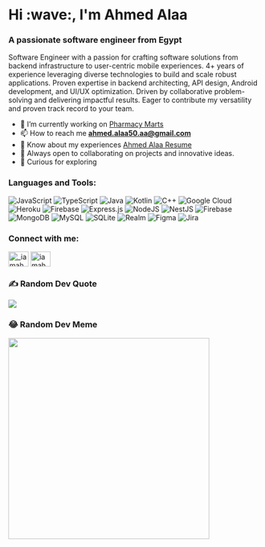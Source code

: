 <h1 align="left">Hi :wave:, I'm Ahmed Alaa</h1>
<h3 align="left">A passionate software engineer from Egypt</h3>
<p dir="auto">Software Engineer with a passion for crafting software solutions from backend infrastructure to user-centric mobile experiences. 4+ years of experience leveraging diverse technologies to build and scale robust applications. Proven expertise in backend architecting, API design, Android development, and UI/UX optimization. Driven by collaborative problem-solving and delivering impactful results. Eager to contribute my versatility and proven track record to your team.</p>

- :telescope: I’m currently working on [Pharmacy Marts](https://www.pharmacymarts.com/)
- :mailbox: How to reach me **ahmed.alaa50.aa@gmail.com**
- :page_facing_up: Know about my experiences [Ahmed Alaa Resume](https://drive.google.com/file/d/1wXGISBPUCQkrdoohzk4_agY4w8aUOZVV/view?usp=sharing)
- :handshake: Always open to collaborating on projects and innovative ideas.
- :seedling: Curious for exploring

<h3 align="left">Languages and Tools:</h3>

![JavaScript](https://img.shields.io/badge/javascript-%23323330.svg?style=for-the-badge&logo=javascript&logoColor=%23F7DF1E) ![TypeScript](https://img.shields.io/badge/typescript-%23007ACC.svg?style=for-the-badge&logo=typescript&logoColor=white) ![Java](https://img.shields.io/badge/java-%23ED8B00.svg?style=for-the-badge&logo=openjdk&logoColor=white) ![Kotlin](https://img.shields.io/badge/kotlin-%237F52FF.svg?style=for-the-badge&logo=kotlin&logoColor=white) ![C++](https://img.shields.io/badge/c++-%2300599C.svg?style=for-the-badge&logo=c%2B%2B&logoColor=white) ![Google Cloud](https://img.shields.io/badge/GoogleCloud-%234285F4.svg?style=for-the-badge&logo=google-cloud&logoColor=white) ![Heroku](https://img.shields.io/badge/heroku-%23430098.svg?style=for-the-badge&logo=heroku&logoColor=white) ![Firebase](https://img.shields.io/badge/firebase-%23039BE5.svg?style=for-the-badge&logo=firebase) ![Express.js](https://img.shields.io/badge/express.js-%23404d59.svg?style=for-the-badge&logo=express&logoColor=%2361DAFB) ![NodeJS](https://img.shields.io/badge/node.js-6DA55F?style=for-the-badge&logo=node.js&logoColor=white) ![NestJS](https://img.shields.io/badge/nestjs-%23E0234E.svg?style=for-the-badge&logo=nestjs&logoColor=white) ![Firebase](https://img.shields.io/badge/Firebase-039BE5?style=for-the-badge&logo=Firebase&logoColor=white) ![MongoDB](https://img.shields.io/badge/MongoDB-%234ea94b.svg?style=for-the-badge&logo=mongodb&logoColor=white) ![MySQL](https://img.shields.io/badge/mysql-%2300000f.svg?style=for-the-badge&logo=mysql&logoColor=white) ![SQLite](https://img.shields.io/badge/sqlite-%2307405e.svg?style=for-the-badge&logo=sqlite&logoColor=white) ![Realm](https://img.shields.io/badge/Realm-39477F?style=for-the-badge&logo=realm&logoColor=white) ![Figma](https://img.shields.io/badge/figma-%23F24E1E.svg?style=for-the-badge&logo=figma&logoColor=white) ![Jira](https://img.shields.io/badge/jira-%230A0FFF.svg?style=for-the-badge&logo=jira&logoColor=white)
<h3 align="left">Connect with me:</h3>
<p align="left">
<a href="https://twitter.com/_iamahmedalaa" target="blank"><img align="center" src="https://raw.githubusercontent.com/rahuldkjain/github-profile-readme-generator/master/src/images/icons/Social/twitter.svg" alt="_iamahmedalaa" height="30" width="40" /></a>
<a href="https://www.linkedin.com/in/iamahmedalaa/" target="blank"><img align="center" src="https://raw.githubusercontent.com/rahuldkjain/github-profile-readme-generator/master/src/images/icons/Social/linked-in-alt.svg" alt="iamahmedalaa" height="30" width="40" /></a>
</p>

### :writing_hand: Random Dev Quote
![](https://quotes-github-readme.vercel.app/api?type=horizontal&theme=dark)

### :joy: Random Dev Meme
<img src='https://randommeme-five.vercel.app/' style="height: 400px;"/>

